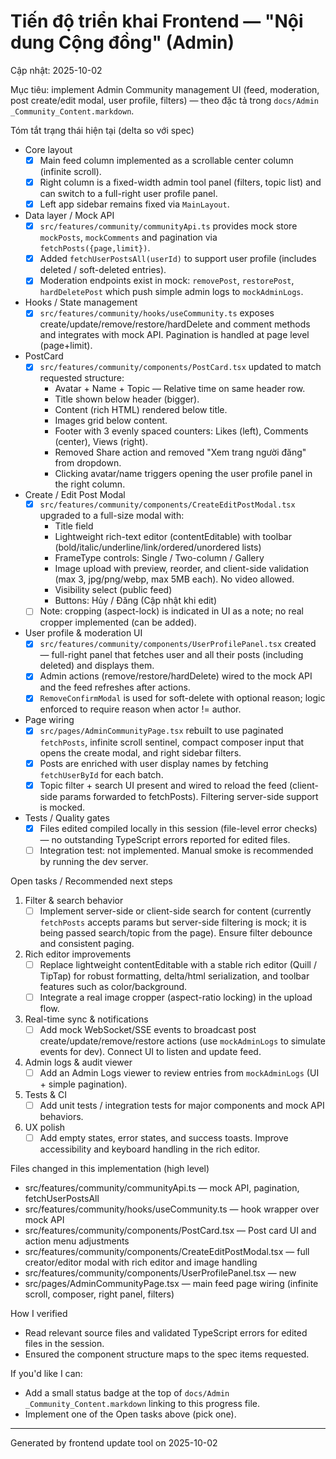 # Tiến độ triển khai Frontend — "Nội dung Cộng đồng" (Admin)

Cập nhật: 2025-10-02

Mục tiêu: implement Admin Community management UI (feed, moderation, post create/edit modal, user profile, filters) — theo đặc tả trong `docs/Admin _Community_Content.markdown`.

Tóm tắt trạng thái hiện tại (delta so với spec)

- Core layout
  - [x] Main feed column implemented as a scrollable center column (infinite scroll).
  - [x] Right column is a fixed-width admin tool panel (filters, topic list) and can switch to a full-right user profile panel.
  - [x] Left app sidebar remains fixed via `MainLayout`.

- Data layer / Mock API
  - [x] `src/features/community/communityApi.ts` provides mock store `mockPosts`, `mockComments` and pagination via `fetchPosts({page,limit})`.
  - [x] Added `fetchUserPostsAll(userId)` to support user profile (includes deleted / soft-deleted entries).
  - [x] Moderation endpoints exist in mock: `removePost`, `restorePost`, `hardDeletePost` which push simple admin logs to `mockAdminLogs`.

- Hooks / State management
  - [x] `src/features/community/hooks/useCommunity.ts` exposes create/update/remove/restore/hardDelete and comment methods and integrates with mock API. Pagination is handled at page level (page+limit).

- PostCard
  - [x] `src/features/community/components/PostCard.tsx` updated to match requested structure:
    - Avatar + Name + Topic — Relative time on same header row.
    - Title shown below header (bigger).
    - Content (rich HTML) rendered below title.
    - Images grid below content.
    - Footer with 3 evenly spaced counters: Likes (left), Comments (center), Views (right).
    - Removed Share action and removed "Xem trang người đăng" from dropdown.
    - Clicking avatar/name triggers opening the user profile panel in the right column.

- Create / Edit Post Modal
  - [x] `src/features/community/components/CreateEditPostModal.tsx` upgraded to a full-size modal with:
    - Title field
    - Lightweight rich-text editor (contentEditable) with toolbar (bold/italic/underline/link/ordered/unordered lists)
    - FrameType controls: Single / Two-column / Gallery
    - Image upload with preview, reorder, and client-side validation (max 3, jpg/png/webp, max 5MB each). No video allowed.
    - Visibility select (public feed)
    - Buttons: Hủy / Đăng (Cập nhật khi edit)
  - [ ] Note: cropping (aspect-lock) is indicated in UI as a note; no real cropper implemented (can be added).

- User profile & moderation UI
  - [x] `src/features/community/components/UserProfilePanel.tsx` created — full-right panel that fetches user and all their posts (including deleted) and displays them.
  - [x] Admin actions (remove/restore/hardDelete) wired to the mock API and the feed refreshes after actions.
  - [x] `RemoveConfirmModal` is used for soft-delete with optional reason; logic enforced to require reason when actor != author.

- Page wiring
  - [x] `src/pages/AdminCommunityPage.tsx` rebuilt to use paginated `fetchPosts`, infinite scroll sentinel, compact composer input that opens the create modal, and right sidebar filters.
  - [x] Posts are enriched with user display names by fetching `fetchUserById` for each batch.
  - [x] Topic filter + search UI present and wired to reload the feed (client-side params forwarded to fetchPosts). Filtering server-side support is mocked.

- Tests / Quality gates
  - [x] Files edited compiled locally in this session (file-level error checks) — no outstanding TypeScript errors reported for edited files.
  - [ ] Integration test: not implemented. Manual smoke is recommended by running the dev server.

Open tasks / Recommended next steps

1. Filter & search behavior
   - [ ] Implement server-side or client-side search for content (currently `fetchPosts` accepts params but server-side filtering is mock; it is being passed search/topic from the page). Ensure filter debounce and consistent paging.

2. Rich editor improvements
   - [ ] Replace lightweight contentEditable with a stable rich editor (Quill / TipTap) for robust formatting, delta/html serialization, and toolbar features such as color/background.
   - [ ] Integrate a real image cropper (aspect-ratio locking) in the upload flow.

3. Real-time sync & notifications
   - [ ] Add mock WebSocket/SSE events to broadcast post create/update/remove/restore actions (use `mockAdminLogs` to simulate events for dev). Connect UI to listen and update feed.

4. Admin logs & audit viewer
   - [ ] Add an Admin Logs viewer to review entries from `mockAdminLogs` (UI + simple pagination).

5. Tests & CI
   - [ ] Add unit tests / integration tests for major components and mock API behaviors.

6. UX polish
   - [ ] Add empty states, error states, and success toasts. Improve accessibility and keyboard handling in the rich editor.

Files changed in this implementation (high level)

- src/features/community/communityApi.ts — mock API, pagination, fetchUserPostsAll
- src/features/community/hooks/useCommunity.ts — hook wrapper over mock API
- src/features/community/components/PostCard.tsx — Post card UI and action menu adjustments
- src/features/community/components/CreateEditPostModal.tsx — full creator/editor modal with rich editor and image handling
- src/features/community/components/UserProfilePanel.tsx — new
- src/pages/AdminCommunityPage.tsx — main feed page wiring (infinite scroll, composer, right panel, filters)

How I verified

- Read relevant source files and validated TypeScript errors for edited files in the session.
- Ensured the component structure maps to the spec items requested.

If you'd like I can:
- Add a small status badge at the top of `docs/Admin _Community_Content.markdown` linking to this progress file.
- Implement one of the Open tasks above (pick one).


---
Generated by frontend update tool on 2025-10-02
